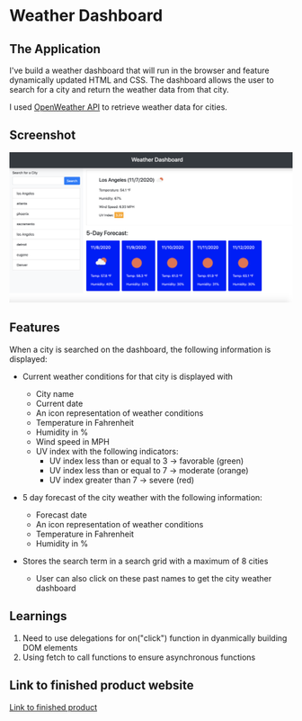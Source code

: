# Weather Dashboard

## The Application

I've build a weather dashboard that will run in the browser and feature dynamically updated HTML and CSS.  The dashboard allows the user to search for a city and return the weather data from that city. 

I used [OpenWeather API](https://openweathermap.org/api) to retrieve weather data for cities.

## Screenshot
![Screenshot of weather dashboard](./images/weather_dashboard_screenshot.png)

## Features

When a city is searched on the dashboard, the following information is displayed: 
* Current weather conditions for that city is displayed with
    * City name
    * Current date
    * An icon representation of weather conditions
    * Temperature in Fahrenheit
    * Humidity in %
    * Wind speed in MPH
    * UV index with the following indicators:
        * UV index less than or equal to 3 -> favorable (green)
        * UV index less than or equal to 7 -> moderate (orange)
        * UV index greater than 7 -> severe (red)

* 5 day forecast of the city weather with the following information: 
    * Forecast date
    * An icon representation of weather conditions
    * Temperature in Fahrenheit
    * Humidity in %

* Stores the search term in a search grid with a maximum of 8 cities 
    * User can also click on these past names to get the city weather dashboard

## Learnings 

1. Need to use delegations for on("click") function in dyanmically building DOM elements 
2. Using fetch to call functions to ensure asynchronous functions

## Link to finished product website
[Link to finished product](https://alzcheng.github.io/weatherDashboard/)
